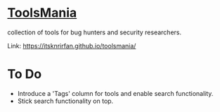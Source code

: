 # [ToolsMania](https://itsknrirfan.github.io/toolsmania/)

collection of tools for bug hunters and security researchers.

Link: https://itsknrirfan.github.io/toolsmania/

# To Do
* Introduce a 'Tags' column for tools and enable search functionality.
* Stick search functionality on top.
